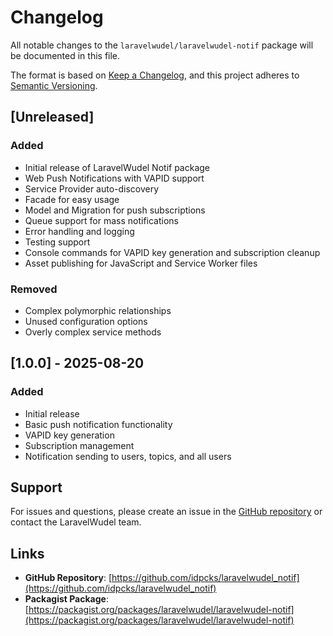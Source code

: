 # Changelog

All notable changes to the `laravelwudel/laravelwudel-notif` package will be documented in this file.

The format is based on [Keep a Changelog](https://keepachangelog.com/en/1.0.0/),
and this project adheres to [Semantic Versioning](https://semver.org/spec/v2.0.0.html).

## [Unreleased]

### Added
- Initial release of LaravelWudel Notif package
- Web Push Notifications with VAPID support
- Service Provider auto-discovery
- Facade for easy usage
- Model and Migration for push subscriptions
- Queue support for mass notifications
- Error handling and logging
- Testing support
- Console commands for VAPID key generation and subscription cleanup
- Asset publishing for JavaScript and Service Worker files

### Removed
- Complex polymorphic relationships
- Unused configuration options
- Overly complex service methods

## [1.0.0] - 2025-08-20

### Added
- Initial release
- Basic push notification functionality
- VAPID key generation
- Subscription management
- Notification sending to users, topics, and all users

## Support

For issues and questions, please create an issue in the [GitHub repository](https://github.com/idpcks/laravelwudel_notif) or contact the LaravelWudel team.

## Links

- **GitHub Repository**: [https://github.com/idpcks/laravelwudel_notif](https://github.com/idpcks/laravelwudel_notif)
- **Packagist Package**: [https://packagist.org/packages/laravelwudel/laravelwudel-notif](https://packagist.org/packages/laravelwudel/laravelwudel-notif)
